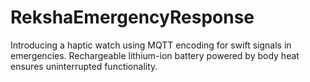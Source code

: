 # RekshaEmergencyResponse
 Introducing a haptic watch using MQTT encoding for swift signals in emergencies. Rechargeable lithium-ion battery powered by body heat ensures uninterrupted functionality.
